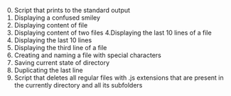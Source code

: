 0. Script that prints to the standard output
1. Displaying a confused smiley
2. Displaying content of file
3. Displaying content of two files
4.Displaying the last 10 lines of a file
5. Displaying the last 10 lines
6. Displaying the third line of a file
7. Creating and naming a file with special characters
8. Saving current state of directory
9. Duplicating the last line
10. Script that deletes all regular files with .js extensions that are present in the currently directory and all its subfolders
